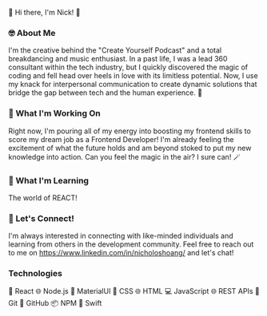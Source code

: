 👋 Hi there, I'm Nick! 👋

### 🤓 About Me

I'm the creative behind the "Create Yourself Podcast" and a total breakdancing and music enthusiast. In a past life, I was a lead 360 consultant within the tech industry, but I quickly discovered the magic of coding and fell head over heels in love with its limitless potential. Now, I use my knack for interpersonal communication to create dynamic solutions that bridge the gap between tech and the human experience. 🤪

### 🔭 What I'm Working On

Right now, I'm pouring all of my energy into boosting my frontend skills to score my dream job as a Frontend Developer! I'm already feeling the excitement of what the future holds and am beyond stoked to put my new knowledge into action. Can you feel the magic in the air? I sure can! 🪄

### 🌱 What I'm Learning

The world of REACT! 

### 💬 Let's Connect!

I'm always interested in connecting with like-minded individuals and learning from others in the development community. Feel free to reach out to me on https://www.linkedin.com/in/nicholoshoang/ and let's chat!

### Technologies
🚀 React
🌐 Node.js
🎨 MaterialUI
🎨 CSS
🌐 HTML
💻 JavaScript
🌐 REST APIs
🐙 Git
🐙 GitHub
📦 NPM
🍎 Swift

